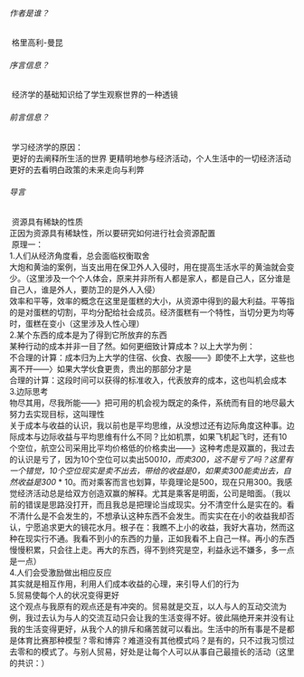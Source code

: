 ###### 作者是谁？

​		格里高利-曼昆

###### 序言信息？

​		经济学的基础知识给了学生观察世界的一种透镜

###### 前言信息？

​		学习经济学的原因：</br>
​				更好的去阐释所生活的世界
​				更精明地参与经济活动，个人生活中的一切经济活动</br>
​				更好的去看明白政策的未来走向与利弊</br>

###### 导言

​		资源具有稀缺的性质</br>
​		正因为资源具有稀缺性，所以要研究如何进行社会资源配置</br>
​		原理一：</br>
​				1.人们从经济角度看，总会面临权衡取舍</br>
​						大炮和黄油的案例，当支出用在保卫外人入侵时，用在提高生活水平的黄油就会变少。（这里涉及一个个人体会，原来并非所有人都是家人，都是自己人，区分谁是自己人，谁是外人，要防卫的是外人入侵）</br>
​						效率和平等，效率的概念在这里是蛋糕的大小，从资源中得到的最大利益。平等指的是对蛋糕的切割，平均分配给社会成员。经济蛋糕有一个特性，当切分更为均等时，蛋糕在变小（这里涉及人性心理）</br>
​				2.某个东西的成本是为了得到它所放弃的东西</br>
​						某种行动的成本并非一目了然。如何更细致计算成本？以上大学为例：</br>
​								不合理的计算：成本归为上大学的住宿、伙食、衣服——》即使不上大学，这些也离不开——〉如果大学伙食更贵，贵出的那部分才是</br>
​								合理的计算：这段时间可以获得的标准收入，代表放弃的成本，这也叫机会成本</br>
​				3.边际思考</br>
​						物尽其用，尽我所能——》把可用的机会视为既定的条件，系统而有目的地尽最大努力去实现目标，这叫理性</br>
​						关于成本与收益的认识，我以前也是平均思维，从没想过还有边际角度这种事。边际成本与边际收益与平均思维有什么不同？比如机票，如果飞机起飞时，还有10个空位，航空公司采用比平均价格低的价格卖出——》这种考虑是双赢的，我过去的认识是亏了，因为10个空位可以卖出500*10，而卖300，这不是亏了吗？这里有一个错觉，10个空位现实是卖不出去，带给的收益是0，如果卖300能卖出去，自然收益是300* * 10。而对乘客而言也划算，毕竟理论是500，现在只用300。我感觉经济活动总是给双方创造双赢的解释。尤其是乘客是明面，公司是暗面。（我以前的错误是思路没打开，而且我总是把理论当成现实。分不清空什么是实在的。看不清什么是不会发生的，不想承认这种东西不会发生。而实实在在小的收益我却否认，宁愿追求更大的镜花水月。根子在：我瞧不上小的收益，我好大喜功，然而这种在现实行不通。我看不到小的东西的力量，正如我看不上自己一样。再小的东西慢慢积累，只会往上走。再大的东西，得不到终究是空，利益永远不嫌多，多一点是一点）</br>
​				4.人们会受激励做出相应反应</br>
​						其实就是相互作用，利用人们成本收益的心理，来引导人们的行为</br>
​				5.贸易使每个人的状况变得更好</br>
​						这个观点与我原有的观点还是有冲突的。贸易就是交互，以人与人的互动交流为例，我过去认为与人的交流互动只会让我的生活变得不好。彼此隔绝开来并没有让我的生活变得更好，从我个人的排斥和痛苦就可以看出。生活中的所有事是不是都是体育比赛那种模型？零和博弈？难道没有其他模式吗？是有的，只不过我习惯过去零和的模式了。与别人贸易，好处是让每个人可以从事自己最擅长的活动（这里的共识：）

